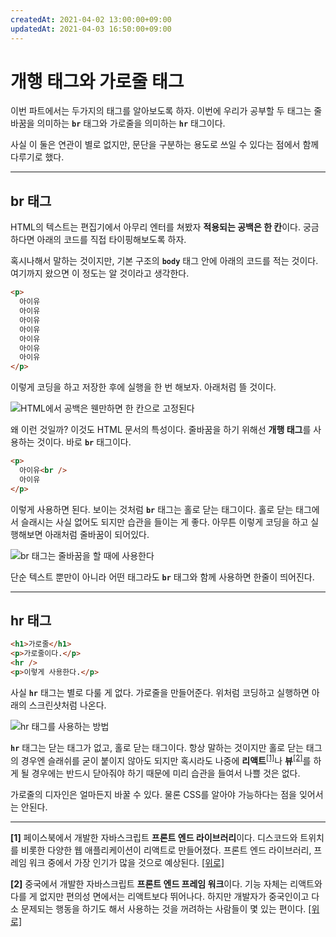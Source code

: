 ```yaml
---
createdAt: 2021-04-02 13:00:00+09:00
updatedAt: 2021-04-03 16:50:00+09:00
---
```


# 개행 태그와 가로줄 태그
이번 파트에서는 두가지의 태그를 알아보도록 하자. 이번에 우리가 공부할 두 태그는 줄바꿈을 의미하는 **`br`** 태그와 가로줄을 의미하는 **`hr`** 태그이다.

사실 이 둘은 연관이 별로 없지만, 문단을 구분하는 용도로 쓰일 수 있다는 점에서 함께 다루기로 했다.

---

## br 태그
HTML의 텍스트는 편집기에서 아무리 엔터를 쳐봤자 **적용되는 공백은 한 칸**이다. 궁금하다면 아래의 코드를 직접 타이핑해보도록 하자.

혹시나해서 말하는 것이지만, 기본 구조의 **`body`** 태그 안에 아래의 코드를 적는 것이다. 여기까지 왔으면 이 정도는 알 것이라고 생각한다.

```html
<p>
  아이유
  아이유
  아이유
  아이유
  아이유
  아이유
  아이유
</p>
```

이렇게 코딩을 하고 저장한 후에 실행을 한 번 해보자. 아래처럼 뜰 것이다.

![HTML에서 공백은 웬만하면 한 칸으로 고정된다](https://i.postimg.cc/fbFM2P8j/K-20210402-130736.png)

왜 이런 것일까? 이것도 HTML 문서의 특성이다. 줄바꿈을 하기 위해선 **개행 태그**를 사용하는 것이다. 바로 **`br`** 태그이다.

```html
<p>
  아이유<br />
  아이유
</p>
```

이렇게 사용하면 된다. 보이는 것처럼 **`br`** 태그는 홀로 닫는 태그이다. 홀로 닫는 태그에서 슬래시는 사실 없어도 되지만 습관을 들이는 게 좋다. 아무튼 이렇게 코딩을 하고 실행해보면 아래처럼 줄바꿈이 되어있다.

![br 태그는 줄바꿈을 할 때에 사용한다](https://i.postimg.cc/CxV1gdpB/K-20210402-132405.png)

단순 텍스트 뿐만이 아니라 어떤 태그라도 **`br`** 태그와 함께 사용하면 한줄이 띄어진다.

---

## hr 태그
```html
<h1>가로줄</h1>
<p>가로줄이다.</p>
<hr />
<p>이렇게 사용한다.</p>
```

사실 **`hr`** 태그는 별로 다룰 게 없다. 가로줄을 만들어준다. 위처럼 코딩하고 실행하면 아래의 스크린샷처럼 나온다.

![hr 태그를 사용하는 방법](https://i.postimg.cc/rp3hs8kH/K-20210403-171603.png)

**`hr`** 태그는 닫는 태그가 없고, 홀로 닫는 태그이다. 항상 말하는 것이지만 홀로 닫는 태그의 경우엔 슬래쉬를 굳이 붙이지 않아도 되지만 혹시라도 나중에 **리액트**<sup id="body1">[[1]](#note1)</sup>나 **뷰**<sup id="body2">[[2]](#note2)</sup>를 하게 될 경우에는 반드시 닫아줘야 하기 때문에 미리 습관을 들여서 나쁠 것은 없다.

가로줄의 디자인은 얼마든지 바꿀 수 있다. 물론 CSS를 알아야 가능하다는 점을 잊어서는 안된다.

---

<strong id="note1">[1]</strong> 페이스북에서 개발한 자바스크립트 **프론트 엔드 라이브러리**이다. 디스코드와 트위치를 비롯한 다양한 웹 애플리케이션이 리액트로 만들어졌다. 프론트 엔드 라이브러리, 프레임 워크 중에서 가장 인기가 많을 것으로 예상된다. [[위로]](#body1)

<strong id="note2">[2]</strong> 중국에서 개발한 자바스크립트 **프론트 엔드 프레임 워크**이다. 기능 자체는 리액트와 다를 게 없지만 편의성 면에서는 리액트보다 뛰어나다. 하지만 개발자가 중국인이고 다소 문제되는 행동을 하기도 해서 사용하는 것을 꺼려하는 사람들이 몇 있는 편이다. [[위로]](#body2)